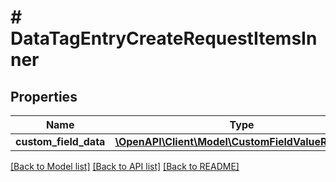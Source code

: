 # # DataTagEntryCreateRequestItemsInner

## Properties

Name | Type | Description | Notes
------------ | ------------- | ------------- | -------------
**custom_field_data** | [**\OpenAPI\Client\Model\CustomFieldValueRequest[]**](CustomFieldValueRequest.md) |  | [optional]

[[Back to Model list]](../../README.md#models) [[Back to API list]](../../README.md#endpoints) [[Back to README]](../../README.md)
